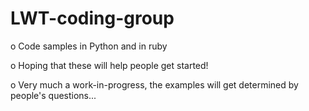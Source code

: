 LWT-coding-group
================

o Code samples in Python and in ruby

o Hoping that these will help people get started!

o Very much a work-in-progress, the examples will get
  determined by people's questions...

